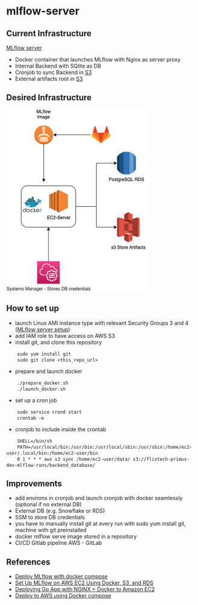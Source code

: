 # mlflow-server

## Current Infrastructure

[MLflow server](http://ec2-13-59-28-75.us-east-2.compute.amazonaws.com/#/)

- Docker container that launches MLflow with Nginx as server proxy
- Internal Backend with SQlite as DB
- Cronjob to sync Backend in [S3](https://s3.console.aws.amazon.com/s3/buckets/flixtech-primus-dev-mlflow-runs?region=us-east-2&prefix=backend_database/&showversions=false)
- External artifacts root in [S3](https://s3.console.aws.amazon.com/s3/buckets/flixtech-primus-dev-mlflow-runs?region=us-east-2)

## Desired Infrastructure
![MLflow server infra](images/mlflow_server.png)

## How to set up
- launch Linux AMI instance type with relevant Security Groups 3 and 4 ([MLflow server setup](https://wiki.mfb.io/display/CRM/How+to%3A+AD+-+Set+up+EC2+cluster+for+MLflow+and+for+distributed+training+with+Ray+Tune))
- add IAM role to have access on AWS S3
- install git, and clone this repository
```
    sudo yum install git
    sudo git clone <this_repo_url>
```  
- prepare and launch docker
```
    ./prepare_docker.sh
    ./launch_docker.sh
```  
- set up a cron job
```
    sudo service crond start
    crontab -e
```  
- cronjob to include inside the crontab
```
    SHELL=/bin/sh
    PATH=/usr/local/bin:/usr/bin:/usr/local/sbin:/usr/sbin:/home/ec2-user/.local/bin:/home/ec2-user/bin
    0 1 * * * aws s3 sync /home/ec2-user/data/ s3://flixtech-primus-dev-mlflow-runs/backend_database/
```
    

## Improvements
- add environs in cronjob and launch cronjob with docker seamlessly (optional if no external DB)
- External DB (e.g. Snowflake or RDS)
- SSM to store DB credentials
- you have to manually install git at every run with sudo yum install git, machine with git preinstalled
- docker mlflow serve image stored in a repository
- CI/CD Gitlab pipeline AWS - GitLab

## References
- [Deploy MLflow with docker compose](https://towardsdatascience.com/deploy-mlflow-with-docker-compose-8059f16b6039)
- [Set Up MLflow on AWS EC2 Using Docker, S3, and RDS](https://aws.plainenglish.io/set-up-mlflow-on-aws-ec2-using-docker-s3-and-rds-90d96798e555)
- [Deploying Go App with NGINX + Docker to Amazon EC2](https://medium.com/easyread/deploying-go-app-with-nginx-docker-to-aws-ec2-b33d458918fd)
- [Deploy to AWS using Docker compose](https://medium.com/@umairnadeem/deploy-to-aws-using-docker-compose-simple-210d71f43e67)